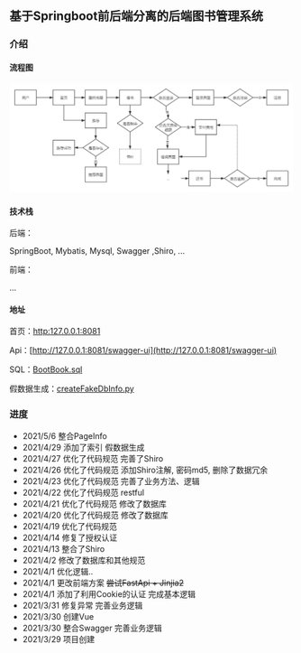 ## 基于Springboot前后端分离的后端图书管理系统

### 介绍

#### 流程图

![](./file/流程.png)

#### 技术栈
后端：

SpringBoot, Mybatis, Mysql, Swagger ,Shiro, ...

前端：

...

#### 地址

首页：[http:127.0.0.1:8081](http://127.0.0.1:8081)

Api：[http://127.0.0.1:8081/swagger-ui](http://127.0.0.1:8081/swagger-ui)

SQL：[BootBook.sql](https://github.com/lengqie/BookBoot/blob/master/file/BookBoot.sql)

假数据生成：[createFakeDbInfo.py](https://github.com/lengqie/BookBoot/blob/master/file/createFakeDbInfo.py)

### 进度
- 2021/5/6  整合PageInfo
- 2021/4/29 添加了索引 假数据生成
- 2021/4/27 优化了代码规范 完善了Shiro
- 2021/4/26 优化了代码规范 添加Shiro注解, 密码md5, 删除了数据冗余
- 2021/4/23 优化了代码规范 完善了业务方法、逻辑
- 2021/4/22 优化了代码规范 restful
- 2021/4/21 优化了代码规范 修改了数据库
- 2021/4/20 优化了代码规范 修改了数据库
- 2021/4/19 优化了代码规范
- 2021/4/14 修复了授权认证
- 2021/4/13 整合了Shiro
- 2021/4/2 修改了数据库和其他规范 
- 2021/4/1 优化逻辑..
- 2021/4/1 更改前端方案  ~~尝试FastApi + Jinjia2~~
- 2021/4/1 添加了利用Cookie的认证 完成基本逻辑
- 2021/3/31 修复异常 完善业务逻辑
- 2021/3/30 创建Vue
- 2021/3/30 整合Swagger 完善业务逻辑
- 2021/3/29 项目创建